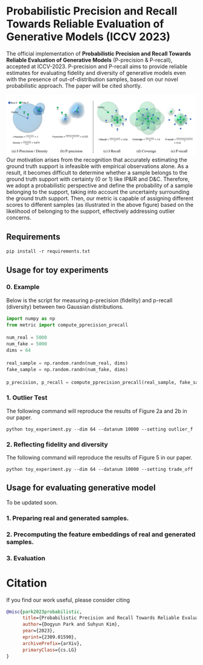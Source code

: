 # Probabilistic Precision and Recall Towards Reliable Evaluation of Generative Models (ICCV 2023)
The official implementation of **Probabilistic Precision and Recall Towards Reliable Evaluation of Generative Models** (P-precision & P-recall), accepted at ICCV-2023.
P-precision and P-recall aims to provide reliable estimates for evaluating fidelity and diversity of generative models even with the presence of out-of-distribution samples, based on our novel probabilistic approach.
The paper will be cited shortly.

![figure/image2.png](figure/image2.png)
Our motivation arises from the recognition that accurately estimating the ground truth support is infeasible with empirical observations alone. As a result, it becomes difficult to determine whether a sample belongs to the ground truth support with certainty (0 or 1) like IP&IR and D&C. Therefore, we adopt a probabilistic perspective and define the probability of a sample belonging to the support, taking into account the uncertainty surrounding the ground truth support. Then, our metric is capable of assigning different scores to different samples (as illustrated in the above figure) based on the likelihood of belonging to the support, effectively addressing outlier concerns.

## Requirements
```
pip install -r requirements.txt
```

## Usage for toy experiments

### 0. Example
Below is the script for measuring p-precision (fidelity) and p-recall (diversity) between two Gaussian distributions.
```python
import numpy as np
from metric import compute_pprecision_precall

num_real = 5000
num_fake = 5000
dims = 64

real_sample = np.random.randn(num_real, dims)
fake_sample = np.random.randn(num_fake, dims)

p_precision, p_recall = compute_pprecision_precall(real_sample, fake_sample)
```

### 1. Outlier Test
The following command will reproduce the results of Figure 2a and 2b in our paper.  
```
python toy_experiment.py --dim 64 --datanum 10000 --setting outlier_f
```

### 2. Reflecting fidelity and diversity
The following command will reproduce the results of Figure 5 in our paper.
```
python toy_experiment.py --dim 64 --datanum 10000 --setting trade_off
```

## Usage for evaluating generative model
To be updated soon.

### 1. Preparing real and generated samples.

### 2. Precomputing the feature embeddings of real and generated samples.

### 3. Evaluation

# Citation
If you find our work useful, please consider citing

```bibtex
@misc{park2023probabilistic,
      title={Probabilistic Precision and Recall Towards Reliable Evaluation of Generative Models}, 
      author={Dogyun Park and Suhyun Kim},
      year={2023},
      eprint={2309.01590},
      archivePrefix={arXiv},
      primaryClass={cs.LG}
}
```
